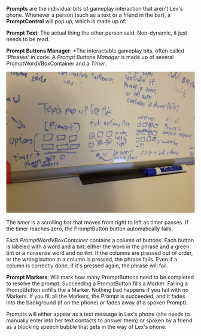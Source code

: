 **Prompts** are the individual bits of gameplay interaction that aren't Lex's phone. Whenever a person (such as a text or a friend in the bar), a **PromptControl** will pop up, which is made up of:

**Prompt Text**: The actual thing the other person said. Non-dynamic, it just needs to be read.

**Prompt Buttons Manager**: *The interactable gameplay bits, often called 'Phrases' in code. A *Prompt Buttons Manager* is made up of several PromptWordVBoxContainer and a *Timer*. 

![Button presses move left to right in a specified order. Get to the farthest right of the buttons to succeed!](whiteboard_button_pic.jpg "PromptButton Concepts")

The *timer* is a scrolling bar that moves from right to left as timer passes. If the timer reaches zero, the PromptButton button automatically fails.

Each *PromptWordVBoxContainer* contains a column of buttons. Each button is labeled with a word and a tint: either the word in the phrase and a green tint or a nonsense word and no tint. If the columns are pressed out of order, or the wrong button in a column is pressed, the phrase fails. Even if a column is correctly done, if it's pressed again, the phrase will fail.

**Prompt Markers**: Will mark how many PromptButtons need to be completed to resolve the prompt. Succeeding a PromptButton fills a Marker. Failing a PromptButton unfills the a Marker. Nothing bad happens if you fail with no Markers. If you fill all the Markers, the Prompt is succeeded, and it fades into the background (if on the phone) or fades away (if a spoken Prompt).

Prompts will either appear as a text message in Lex's phone (she needs to manually enter into her text contacts to answer them) or spoken by a friend as a blocking speech bubble that gets in the way of Lex's phone.